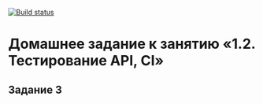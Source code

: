 [![Build status](https://ci.appveyor.com/api/projects/status/ai0474w7sbnejk56?svg=true)](https://ci.appveyor.com/project/GovardVolovets/postmanecho)

# Домашнее задание к занятию «1.2. Тестирование API, CI»
## Задание 3